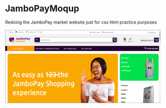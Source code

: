 # JamboPayMoqup
Redoing the JamboPay market website just for css html practice purposes
<br>
<br>
<img src="img/overview1.png">
